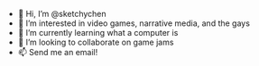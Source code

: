 - 👋 Hi, I’m @sketchychen
- 👀 I’m interested in video games, narrative media, and the gays
- 🌱 I’m currently learning what a computer is
- 💞️ I’m looking to collaborate on game jams
- 📫 Send me an email!

<!---
sketchychen/sketchychen is a ✨ special ✨ repository because its `README.md` (this file) appears on your GitHub profile.
You can click the Preview link to take a look at your changes.
--->
